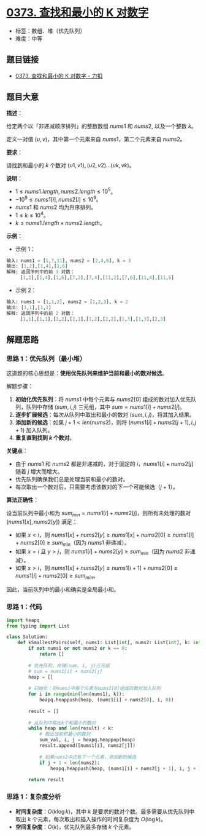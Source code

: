 # [0373. 查找和最小的 K 对数字](https://leetcode.cn/problems/find-k-pairs-with-smallest-sums/)

- 标签：数组、堆（优先队列）
- 难度：中等

## 题目链接

- [0373. 查找和最小的 K 对数字 - 力扣](https://leetcode.cn/problems/find-k-pairs-with-smallest-sums/)

## 题目大意

**描述**：

给定两个以「非递减顺序排列」的整数数组 $nums1$ 和 $nums2$, 以及一个整数 $k$。

定义一对值 $(u, v)$，其中第一个元素来自 $nums1$，第二个元素来自 $nums2$。

**要求**：

请找到和最小的 $k$ 个数对 $(u1, v1), (u2, v2)  ...  (uk, vk)$。

**说明**：

- $1 \le nums1.length, nums2.length \le 10^{5}$。
- $-10^{9} \le nums1[i], nums2[i] \le 10^{9}$。
- $nums1$ 和 $nums2$ 均为升序排列。
- $1 \le k \le 10^{4}$。
- $k \le nums1.length \times nums2.length$。

**示例**：

- 示例 1：

```python
输入: nums1 = [1,7,11], nums2 = [2,4,6], k = 3
输出: [1,2],[1,4],[1,6]
解释: 返回序列中的前 3 对数：
     [1,2],[1,4],[1,6],[7,2],[7,4],[11,2],[7,6],[11,4],[11,6]
```

- 示例 2：

```python
输入: nums1 = [1,1,2], nums2 = [1,2,3], k = 2
输出: [1,1],[1,1]
解释: 返回序列中的前 2 对数：
     [1,1],[1,1],[1,2],[2,1],[1,2],[2,2],[1,3],[1,3],[2,3]
```

## 解题思路

### 思路 1：优先队列（最小堆）

这道题的核心思想是：**使用优先队列来维护当前和最小的数对候选**。

解题步骤：

1. **初始化优先队列**：将 $nums1$ 中每个元素与 $nums2[0]$ 组成的数对加入优先队列，队列中存储 $(sum, i, j)$ 三元组，其中 $sum = nums1[i] + nums2[j]$。
2. **逐步扩展候选**：每次从队列中取出和最小的数对 $(sum, i, j)$，将其加入结果。
3. **添加新的候选**：如果 $j + 1 < len(nums2)$，则将 $(nums1[i] + nums2[j+1], i, j+1)$ 加入队列。
4. **重复直到找到 $k$ 个数对**。

**关键点**：

- 由于 $nums1$ 和 $nums2$ 都是非递减的，对于固定的 $i$，$nums1[i] + nums2[j]$ 随着 $j$ 增大而增大。
- 优先队列确保我们总是处理当前和最小的数对。
- 每次取出一个数对后，只需要考虑该数对的下一个可能候选（$j+1$）。

**算法正确性**：

设当前队列中最小和为 $sum_{min} = nums1[i] + nums2[j]$，则所有未处理的数对 $(nums1[x], nums2[y])$ 满足：

- 如果 $x < i$，则 $nums1[x] + nums2[y] \ge nums1[x] + nums2[0] \ge nums1[i] + nums2[0] \ge sum_{min}$（因为 $nums1$ 非递减）。
- 如果 $x = i$ 且 $y > j$，则 $nums1[i] + nums2[y] \ge sum_{min}$（因为 $nums2$ 非递减）。
- 如果 $x > i$，则 $nums1[x] + nums2[y] \ge nums1[i+1] + nums2[0] \ge nums1[i] + nums2[0] \ge sum_{min}$。

因此，当前队列中的最小和确实是全局最小和。

### 思路 1：代码

```python
import heapq
from typing import List

class Solution:
    def kSmallestPairs(self, nums1: List[int], nums2: List[int], k: int) -> List[List[int]]:
        if not nums1 or not nums2 or k == 0:
            return []
        
        # 优先队列，存储(sum, i, j)三元组
        # sum = nums1[i] + nums2[j]
        heap = []
        
        # 初始化：将nums1中每个元素与nums2[0]组成的数对加入队列
        for i in range(min(len(nums1), k)):
            heapq.heappush(heap, (nums1[i] + nums2[0], i, 0))
        
        result = []
        
        # 从队列中取出k个和最小的数对
        while heap and len(result) < k:
            # 取出当前和最小的数对
            sum_val, i, j = heapq.heappop(heap)
            result.append([nums1[i], nums2[j]])
            
            # 如果nums2中还有下一个元素，添加新的候选
            if j + 1 < len(nums2):
                heapq.heappush(heap, (nums1[i] + nums2[j + 1], i, j + 1))
        
        return result
```

### 思路 1：复杂度分析

- **时间复杂度**：$O(k \log k)$，其中 $k$ 是要求的数对个数。最多需要从优先队列中取出 $k$ 个元素，每次取出和插入操作的时间复杂度为 $O(\log k)$。
- **空间复杂度**：$O(k)$，优先队列最多存储 $k$ 个元素。

